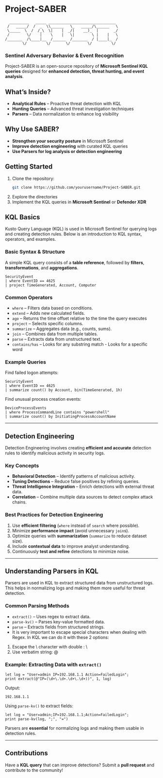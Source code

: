 # **Project-SABER**   
```
  _________   _____ _______________________________  
 /   _____/  /  _  \\______   \_   _____/\______   \  
 \_____  \  /  /_\  \|    |  _/|    __)_  |       _/  
 /        \/    |    \    |   \|        \ |    |   \  
/_______  /\____|__  /______  /_______  / |____|_  /  
        \/         \/       \/        \/         \/   
```

### **Sentinel Adversary Behavior & Event Recognition**  

Project-SABER is an open-source repository of **Microsoft Sentinel KQL queries** designed for **enhanced detection, threat hunting, and event analysis**.  

##  **What’s Inside?**  
- **Analytical Rules** – Proactive threat detection with KQL  
- **Hunting Queries** – Advanced threat investigation techniques
- **Parsers** – Data normalization to enhance log visibility  

## **Why Use SABER?**  
- **Strengthen your security posture** in Microsoft Sentinel  
- **Improve detection engineering** with curated KQL queries
- **Use Parsers for log analysis or detection engineering** 

## **Getting Started**  
1. Clone the repository:  
   ```bash
   git clone https://github.com/yourusername/Project-SABER.git
   ```  
2. Explore the directories
3. Implement the KQL queries in **Microsoft Sentinel** or  **Defender XDR**

##  **KQL Basics**  
Kusto Query Language (KQL) is used in Microsoft Sentinel for querying logs and creating detection rules. Below is an introduction to KQL syntax, operators, and examples.

### **Basic Syntax & Structure**  
A simple KQL query consists of a **table reference**, followed by **filters**, **transformations**, and **aggregations**.

```kql
SecurityEvent
| where EventID == 4625
| project TimeGenerated, Account, Computer
```

### **Common Operators**  
- `where` – Filters data based on conditions.
- `extend` – Adds new calculated fields.
- `ago` – Returns the time offset relative to the time the query executes
- `project` – Selects specific columns.
- `summarize` – Aggregates data (e.g., counts, sums).
- `join` – Combines data from multiple tables.
- `parse` – Extracts data from unstructured text.
- `contains/has` – Looks for any substring match - Looks for a specific word

### **Example Queries**  
Find failed logon attempts:
```kql
SecurityEvent
| where EventID == 4625
| summarize count() by Account, bin(TimeGenerated, 1h)
```

Find unusual process creation events:
```kql
DeviceProcessEvents
| where ProcessCommandLine contains "powershell"
| summarize count() by InitiatingProcessAccountName
```

---

##  **Detection Engineering**  
Detection Engineering involves creating **efficient and accurate** detection rules to identify malicious activity in security logs. 

### **Key Concepts**  
- **Behavioral Detection** – Identify patterns of malicious activity.
- **Tuning Detections** – Reduce false positives by refining queries.
- **Threat Intelligence Integration** – Enrich detections with external threat data.
- **Correlation** – Combine multiple data sources to detect complex attack chains.

### **Best Practices for Detection Engineering**  
1. Use **efficient filtering** (`where` instead of `search` where possible).
2. Minimize **performance impact** (avoid unnecessary `join`s).
3. Optimize queries with **summarization** (`summarize` to reduce dataset size).
4. Include **contextual data** to improve analyst understanding.
5. Continuously **test and refine** detections to minimize noise.

---

##  **Understanding Parsers in KQL**  
Parsers are used in KQL to extract structured data from unstructured logs. This helps in normalizing logs and making them more useful for threat detection.

### **Common Parsing Methods**  
- `extract()` – Uses regex to extract data.
- `parse-kv()` – Parses key-value formatted data.
- `parse` – Extracts fields from structured strings.
- It is very important to escape special characters when dealing with Regex. In KQL we can do it with these 2 options:
  
1. Escape the \ character with double \: \\
2. Use verbatim string: @

### **Example: Extracting Data with `extract()`**  
```kql
let log = "User=admin IP=192.168.1.1 Action=FailedLogin";
print extract(@"IP=(\d+\.\d+.\d+\.\d+))", 1, log)
```
Output:
```
192.168.1.1
```

Using `parse-kv()` to extract fields:
```kql
let log = "User=admin;IP=192.168.1.1;Action=FailedLogin";
print parse-kv(log, ";", "=")
```

Parsers are **essential** for normalizing logs and making them usable in detection rules.

---

## **Contributions**  
Have a **KQL query** that can improve detections? Submit a **pull request** and contribute to the community!  
